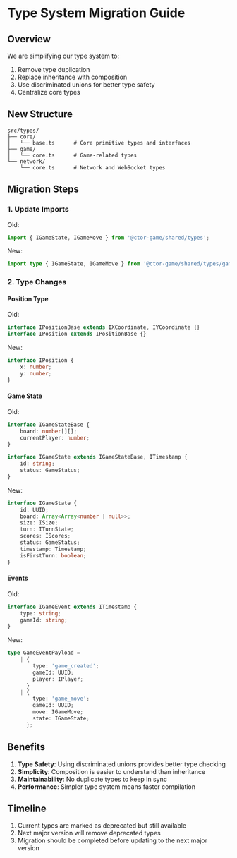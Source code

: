 # Type System Migration Guide

## Overview

We are simplifying our type system to:
1. Remove type duplication
2. Replace inheritance with composition
3. Use discriminated unions for better type safety
4. Centralize core types

## New Structure

```
src/types/
├── core/
│   └── base.ts      # Core primitive types and interfaces
├── game/
│   └── core.ts      # Game-related types
└── network/
    └── core.ts      # Network and WebSocket types
```

## Migration Steps

### 1. Update Imports

Old:
```typescript
import { IGameState, IGameMove } from '@ctor-game/shared/types';
```

New:
```typescript
import type { IGameState, IGameMove } from '@ctor-game/shared/types/game/core.js';
```

### 2. Type Changes

#### Position Type

Old:
```typescript
interface IPositionBase extends IXCoordinate, IYCoordinate {}
interface IPosition extends IPositionBase {}
```

New:
```typescript
interface IPosition {
    x: number;
    y: number;
}
```

#### Game State

Old:
```typescript
interface IGameStateBase {
    board: number[][];
    currentPlayer: number;
}

interface IGameState extends IGameStateBase, ITimestamp {
    id: string;
    status: GameStatus;
}
```

New:
```typescript
interface IGameState {
    id: UUID;
    board: Array<Array<number | null>>;
    size: ISize;
    turn: ITurnState;
    scores: IScores;
    status: GameStatus;
    timestamp: Timestamp;
    isFirstTurn: boolean;
}
```

#### Events

Old:
```typescript
interface IGameEvent extends ITimestamp {
    type: string;
    gameId: string;
}
```

New:
```typescript
type GameEventPayload =
    | {
        type: 'game_created';
        gameId: UUID;
        player: IPlayer;
      }
    | {
        type: 'game_move';
        gameId: UUID;
        move: IGameMove;
        state: IGameState;
      };
```

## Benefits

1. **Type Safety**: Using discriminated unions provides better type checking
2. **Simplicity**: Composition is easier to understand than inheritance
3. **Maintainability**: No duplicate types to keep in sync
4. **Performance**: Simpler type system means faster compilation

## Timeline

1. Current types are marked as deprecated but still available
2. Next major version will remove deprecated types
3. Migration should be completed before updating to the next major version